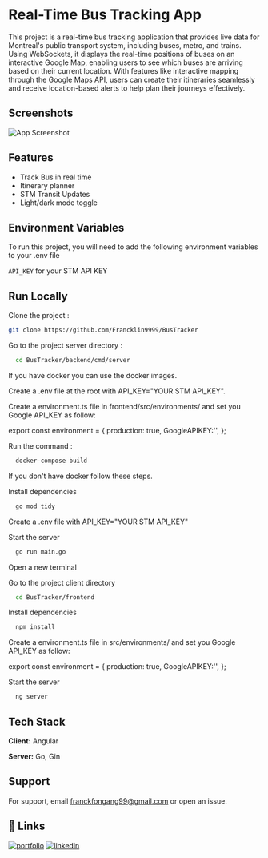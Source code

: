 
# Real-Time Bus Tracking App

This project is a real-time bus tracking application that provides live data for Montreal's public transport system, including buses, metro, and trains. Using WebSockets, it displays the real-time positions of buses on an interactive Google Map, enabling users to see which buses are arriving based on their current location. With features like interactive mapping through the Google Maps API, users can create their itineraries seamlessly and receive location-based alerts to help plan their journeys effectively.

## Screenshots

![App Screenshot](https://github.com/user-attachments/assets/8005ce61-0c6d-4034-96ae-c020127a4683)

## Features
- Track Bus in real time
- Itinerary planner
- STM Transit Updates
- Light/dark mode toggle


## Environment Variables

To run this project, you will need to add the following environment variables to your .env file

`API_KEY` for your STM API KEY


## Run Locally

Clone the project :

```bash
git clone https://github.com/Francklin9999/BusTracker
```
Go to the project server directory :

```bash
  cd BusTracker/backend/cmd/server
```

If you have docker you can use the docker images.

Create a .env file at the root with API_KEY="YOUR STM API_KEY".

Create a environment.ts file in frontend/src/environments/ and set you Google API_KEY as follow:

export const environment = {
    production: true,       GoogleAPIKEY:'',
};

Run the command :

```bash
  docker-compose build
```
If you don't have docker follow these steps.

Install dependencies

```bash
  go mod tidy
```

Create a .env file with API_KEY="YOUR STM API_KEY"

Start the server

```bash
  go run main.go
```
Open a new terminal

Go to the project client directory

```bash
  cd BusTracker/frontend
```

Install dependencies

```bash
  npm install
```

Create a environment.ts file in src/environments/ and set you Google API_KEY as follow:

export const environment = {
    production: true,       GoogleAPIKEY:'',
};

Start the server

```bash
  ng server
```


## Tech Stack

**Client:** Angular

**Server:** Go, Gin


## Support

For support, email franckfongang99@gmail.com or open an issue.


## 🔗 Links
[![portfolio](https://img.shields.io/badge/my_portfolio-000?style=for-the-badge&logo=ko-fi&logoColor=white)](https://franckfongang.io/)
[![linkedin](https://img.shields.io/badge/linkedin-0A66C2?style=for-the-badge&logo=linkedin&logoColor=white)](https://www.linkedin.com/in/fongangf/)

